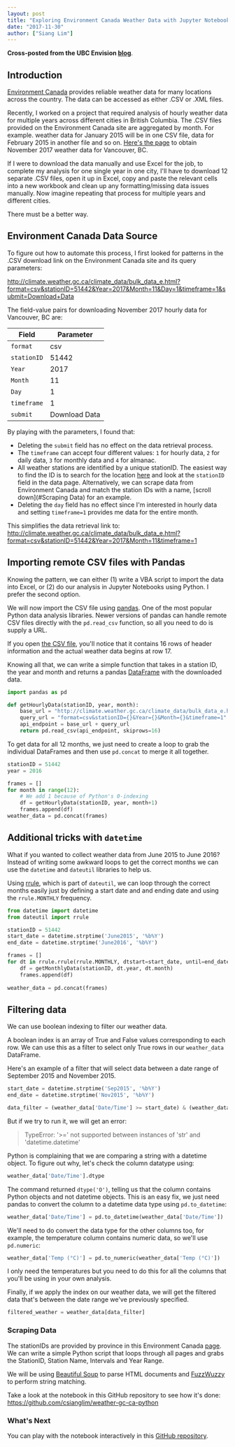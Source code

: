 ```yaml
---
layout: post
title: "Exploring Environment Canada Weather Data with Jupyter Notebooks"
date: "2017-11-30"
author: ["Siang Lim"]
---
```


**Cross-posted from the UBC Envision [blog](https://www.ubcenvision.com/blog/2017/11/30/jupyter-part1.html)**.

## Introduction
[Environment Canada](http://climate.weather.gc.ca/) provides reliable weather data for many locations across the country. The data can be accessed as either .CSV or .XML files.

Recently, I worked on a project that required analysis of hourly weather data for multiple years across different cities in British Columbia. The .CSV files provided on the Environment Canada site are aggregated by month. For example. weather data for January 2015 will be in one CSV file, data for February 2015 in another file and so on. [Here's the page](http://climate.weather.gc.ca/climate_data/hourly_data_e.html?hlyRange=2013-06-11%7C2017-11-29&dlyRange=2013-06-13%7C2017-11-29&mlyRange=%7C&StationID=51442&Prov=BC&urlExtension=_e.html&searchType=stnName&optLimit=yearRange&StartYear=1840&EndYear=2017&selRowPerPage=25&Line=39&searchMethod=contains&txtStationName=vancouver&timeframe=1&Year=2017&Month=11&Day=1#) to obtain November 2017 weather data for Vancouver, BC.

If I were to download the data manually and use Excel for the job, to complete my analysis for one single year in one city, I'll have to download 12 separate .CSV files, open it up in Excel, copy and paste the relevant cells into a new workbook and clean up any formatting/missing data issues manually. Now imagine repeating that process for multiple years and different cities.

There must be a better way.

## Environment Canada Data Source
To figure out how to automate this process, I first looked for patterns in the .CSV download link on the Environment Canada site and its query parameters:

http://climate.weather.gc.ca/climate_data/bulk_data_e.html?format=csv&stationID=51442&Year=2017&Month=11&Day=1&timeframe=1&submit=Download+Data

The field-value pairs for downloading November 2017 hourly data for Vancouver, BC are:

| Field     | Parameter |
|-----------|-----------|
| `format`    | csv       |
| `stationID` | 51442     |
| `Year`      | 2017      |
| `Month`     | 11        |
| `Day`       | 1         |
| `timeframe` | 1         |
| `submit`    | Download Data |

By playing with the parameters, I found that:

- Deleting the `submit` field has no effect on the data retrieval process. 
- The `timeframe` can accept four different values: `1` for hourly data, `2` for daily data, `3` for monthly data and `4` for almanac.
- All weather stations are identified by a unique stationID. The easiest way to find the ID is to search for the location [here](http://climate.weather.gc.ca/historical_data/search_historic_data_e.html) and look at the `stationID` field in the data page. Alternatively, we can scrape data from Environment Canada and match the station IDs with a name, [scroll down](#Scraping Data) for an example.
- Deleting the `day` field has no effect since I'm interested in hourly data and setting `timeframe=1` provides me data for the entire month.
 
 This simplifies the data retrieval link to:
 http://climate.weather.gc.ca/climate_data/bulk_data_e.html?format=csv&stationID=51442&Year=2017&Month=11&timeframe=1

## Importing remote CSV files with Pandas
Knowing the pattern, we can either (1) write a VBA script to import the data into Excel, or (2) do our analysis in Jupyter Notebooks using Python. I prefer the second option.

We will now import the CSV file using [pandas](http://pandas.pydata.org/). One of the most popular Python data analysis libraries. Newer versions of pandas can handle remote CSV files directly with the `pd.read_csv` function, so all you need to do is supply a URL.

If you open [the CSV file](http://climate.weather.gc.ca/climate_data/bulk_data_e.html?format=csv&stationID=51442&Year=2017&Month=11&timeframe=1), you'll notice that it contains 16 rows of header information and the actual weather data begins at row 17.

Knowing all that, we can write a simple function that takes in a station ID, the year and month and returns a pandas [DataFrame](https://pandas.pydata.org/pandas-docs/stable/dsintro.html) with the downloaded data.


```python
import pandas as pd

def getHourlyData(stationID, year, month):
    base_url = "http://climate.weather.gc.ca/climate_data/bulk_data_e.html?"
    query_url = "format=csv&stationID={}&Year={}&Month={}&timeframe=1".format(stationID, year, month)
    api_endpoint = base_url + query_url
    return pd.read_csv(api_endpoint, skiprows=16)
```

To get data for all 12 months, we just need to create a loop to grab the individual DataFrames and then use `pd.concat` to merge it all together.

```python
stationID = 51442
year = 2016

frames = []
for month in range(12):
	# We add 1 because of Python's 0-indexing
	df = getHourlyData(stationID, year, month+1) 
	frames.append(df)
weather_data = pd.concat(frames)
```

## Additional tricks with `datetime`
What if you wanted to collect weather data from June 2015 to June 2016? Instead of writing some awkward loops to get the correct months we can use the `datetime` and `dateutil` libraries to help us.

Using [rrule](http://dateutil.readthedocs.io/en/stable/rrule.html), which is part of `dateutil`, we can loop through the correct months easily just by defining a start date and and ending date and using the `rrule.MONTHLY` frequency.

```python
from datetime import datetime
from dateutil import rrule

stationID = 51442
start_date = datetime.strptime('June2015', '%b%Y')
end_date = datetime.strptime('June2016', '%b%Y')

frames = []
for dt in rrule.rrule(rrule.MONTHLY, dtstart=start_date, until=end_date):
    df = getMonthlyData(stationID, dt.year, dt.month)
    frames.append(df)
    
weather_data = pd.concat(frames)
```

## Filtering data

We can use boolean indexing to filter our weather data. 

A boolean index is an array of True and False values corresponding to each row. We can use this as a filter to select only True rows in our `weather_data` DataFrame.

Here's an example of a filter that will select data between a date range of September 2015 and November 2015.

```python
start_date = datetime.strptime('Sep2015', '%b%Y')
end_date = datetime.strptime('Nov2015', '%b%Y')

data_filter = (weather_data['Date/Time'] >= start_date) & (weather_data['Date/Time'] <= end_date)
```

But if we try to run it, we will get an error:

> TypeError: '>=' not supported between instances of 'str' and 'datetime.datetime'

Python is complaining that we are comparing a string with a datetime object. To figure out why, let's check the column datatype using:

```python
weather_data['Date/Time'].dtype
```

The command returned `dtype('O')`, telling us that the column contains Python objects and not datetime objects. This is an easy fix, we just need pandas to convert the column to a datetime data type using `pd.to_datetime`:

```python
weather_data['Date/Time'] = pd.to_datetime(weather_data['Date/Time'])
```
We'll need to do convert the data type for the other columns too, for example, the temperature column contains numeric data, so we'll use `pd.numeric`:

```python
weather_data['Temp (°C)'] = pd.to_numeric(weather_data['Temp (°C)'])
```

I only need the temperatures but you need to do this for all the columns that you'll be using in your own analysis.

Finally, if we apply the index on our weather data, we will get the filtered data that's between the date range we've previously specified.

```python
filtered_weather = weather_data[data_filter]
```

### Scraping Data
The stationIDs are provided by province in this Environment Canada [page](http://climate.weather.gc.ca/historical_data/search_historic_data_e.html). We can write a simple Python script that loops through all pages and grabs the StationID, Station Name, Intervals and Year Range.

We will be using [Beautiful Soup](https://www.crummy.com/software/BeautifulSoup/) to parse HTML documents and [FuzzWuzzy](https://github.com/seatgeek/fuzzywuzzy) to perform string matching.

Take a look at the notebook in this GitHub repository to see how it's done: https://github.com/csianglim/weather-gc-ca-python

### What's Next
You can play with the notebook interactively in this [GitHub repository](https://github.com/csianglim/weather-gc-ca-python).